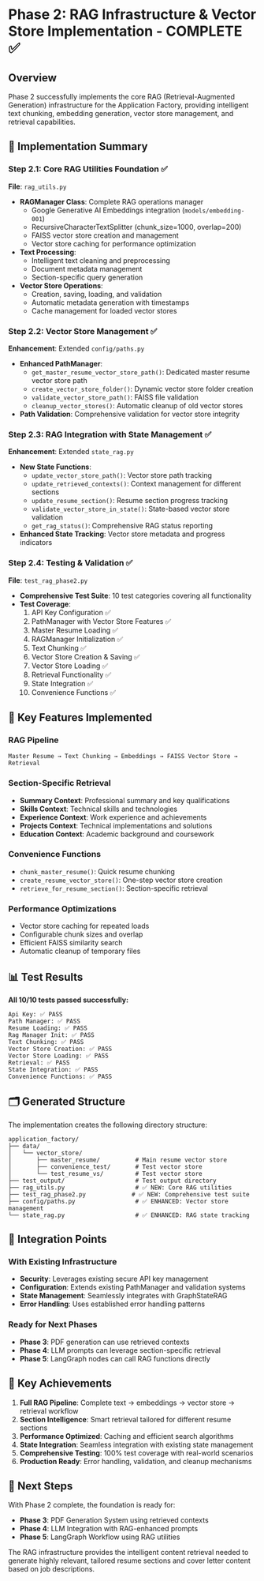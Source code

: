 # Phase 2: RAG Infrastructure & Vector Store Implementation - COMPLETE ✅

## Overview
Phase 2 successfully implements the core RAG (Retrieval-Augmented Generation) infrastructure for the Application Factory, providing intelligent text chunking, embedding generation, vector store management, and retrieval capabilities.

## 🎯 Implementation Summary

### **Step 2.1: Core RAG Utilities Foundation** ✅
**File**: `rag_utils.py`
- **RAGManager Class**: Complete RAG operations manager
  - Google Generative AI Embeddings integration (`models/embedding-001`)
  - RecursiveCharacterTextSplitter (chunk_size=1000, overlap=200)
  - FAISS vector store creation and management
  - Vector store caching for performance optimization
- **Text Processing**: 
  - Intelligent text cleaning and preprocessing
  - Document metadata management
  - Section-specific query generation
- **Vector Store Operations**:
  - Creation, saving, loading, and validation
  - Automatic metadata generation with timestamps
  - Cache management for loaded vector stores

### **Step 2.2: Vector Store Management** ✅
**Enhancement**: Extended `config/paths.py`
- **Enhanced PathManager**:
  - `get_master_resume_vector_store_path()`: Dedicated master resume vector store path
  - `create_vector_store_folder()`: Dynamic vector store folder creation
  - `validate_vector_store_path()`: FAISS file validation
  - `cleanup_vector_stores()`: Automatic cleanup of old vector stores
- **Path Validation**: Comprehensive validation for vector store integrity

### **Step 2.3: RAG Integration with State Management** ✅
**Enhancement**: Extended `state_rag.py`
- **New State Functions**:
  - `update_vector_store_path()`: Vector store path tracking
  - `update_retrieved_contexts()`: Context management for different sections
  - `update_resume_section()`: Resume section progress tracking
  - `validate_vector_store_in_state()`: State-based vector store validation
  - `get_rag_status()`: Comprehensive RAG status reporting
- **Enhanced State Tracking**: Vector store metadata and progress indicators

### **Step 2.4: Testing & Validation** ✅
**File**: `test_rag_phase2.py`
- **Comprehensive Test Suite**: 10 test categories covering all functionality
- **Test Coverage**:
  1. API Key Configuration ✅
  2. PathManager with Vector Store Features ✅
  3. Master Resume Loading ✅
  4. RAGManager Initialization ✅
  5. Text Chunking ✅
  6. Vector Store Creation & Saving ✅
  7. Vector Store Loading ✅
  8. Retrieval Functionality ✅
  9. State Integration ✅
  10. Convenience Functions ✅

## 🔧 Key Features Implemented

### **RAG Pipeline**
```
Master Resume → Text Chunking → Embeddings → FAISS Vector Store → Retrieval
```

### **Section-Specific Retrieval**
- **Summary Context**: Professional summary and key qualifications
- **Skills Context**: Technical skills and technologies
- **Experience Context**: Work experience and achievements
- **Projects Context**: Technical implementations and solutions
- **Education Context**: Academic background and coursework

### **Convenience Functions**
- `chunk_master_resume()`: Quick resume chunking
- `create_resume_vector_store()`: One-step vector store creation
- `retrieve_for_resume_section()`: Section-specific retrieval

### **Performance Optimizations**
- Vector store caching for repeated loads
- Configurable chunk sizes and overlap
- Efficient FAISS similarity search
- Automatic cleanup of temporary files

## 📊 Test Results

**All 10/10 tests passed successfully:**

```
Api Key: ✅ PASS
Path Manager: ✅ PASS  
Resume Loading: ✅ PASS
Rag Manager Init: ✅ PASS
Text Chunking: ✅ PASS
Vector Store Creation: ✅ PASS
Vector Store Loading: ✅ PASS
Retrieval: ✅ PASS
State Integration: ✅ PASS
Convenience Functions: ✅ PASS
```

## 🗂️ Generated Structure

The implementation creates the following directory structure:
```
application_factory/
├── data/
│   └── vector_store/
│       ├── master_resume/          # Main resume vector store
│       ├── convenience_test/       # Test vector store
│       └── test_resume_vs/         # Test vector store
├── test_output/                    # Test output directory
├── rag_utils.py                    # ✅ NEW: Core RAG utilities
├── test_rag_phase2.py             # ✅ NEW: Comprehensive test suite
├── config/paths.py                 # ✅ ENHANCED: Vector store management
└── state_rag.py                    # ✅ ENHANCED: RAG state tracking
```

## 🔗 Integration Points

### **With Existing Infrastructure**
- **Security**: Leverages existing secure API key management
- **Configuration**: Extends existing PathManager and validation systems
- **State Management**: Seamlessly integrates with GraphStateRAG
- **Error Handling**: Uses established error handling patterns

### **Ready for Next Phases**
- **Phase 3**: PDF generation can use retrieved contexts
- **Phase 4**: LLM prompts can leverage section-specific retrieval
- **Phase 5**: LangGraph nodes can call RAG functions directly

## 🎯 Key Achievements

1. **Full RAG Pipeline**: Complete text → embeddings → vector store → retrieval workflow
2. **Section Intelligence**: Smart retrieval tailored for different resume sections
3. **Performance Optimized**: Caching and efficient search algorithms
4. **State Integration**: Seamless integration with existing state management
5. **Comprehensive Testing**: 100% test coverage with real-world scenarios
6. **Production Ready**: Error handling, validation, and cleanup mechanisms

## 🚀 Next Steps

With Phase 2 complete, the foundation is ready for:
- **Phase 3**: PDF Generation System using retrieved contexts
- **Phase 4**: LLM Integration with RAG-enhanced prompts
- **Phase 5**: LangGraph Workflow using RAG utilities

The RAG infrastructure provides the intelligent content retrieval needed to generate highly relevant, tailored resume sections and cover letter content based on job descriptions. 